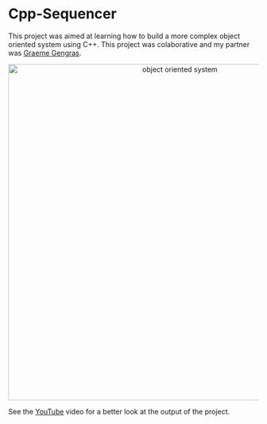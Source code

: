 # Cpp-Sequencer

This project was aimed at learning how to build a more complex object oriented system using C++. This project was colaborative and my partner was [Graeme Gengras](https://github.com/ggengras). 

<p align="center">
<img width="675" alt="object oriented system" src="https://user-images.githubusercontent.com/20422614/38472367-f8cc2dbe-3b4c-11e8-84b7-55c93b09892e.png">
</p>

See the [YouTube](https://www.youtube.com/watch?v=Fm_v3JoFSZ0&t=5s) video for a better look at the output of the project. 
